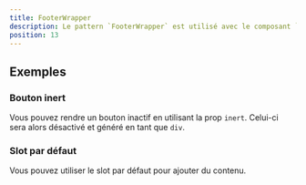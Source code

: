 ```yaml
---
title: FooterWrapper
description: Le pattern `FooterWrapper` est utilisé avec le composant `FooterBtn` pour afficher un pied de page.
position: 13
---
```


<doc-tabs>

<doc-tab-item label="Utilisation">

<doc-example file="footer-wrapper/usage"></doc-example>

## Exemples

### Bouton inert

Vous pouvez rendre un bouton inactif en utilisant la prop `inert`. Celui-ci sera alors désactivé et généré en tant que `div`.

<doc-example file="footer-wrapper/inert"></doc-example>

### Slot par défaut

Vous pouvez utiliser le slot par défaut pour ajouter du contenu.

<doc-example file="footer-wrapper/slot"></doc-example>

</doc-tab-item>

<doc-tab-item label="API">
<doc-api name="footer-wrapper"></doc-api>
</doc-tab-item>

</doc-tabs>
